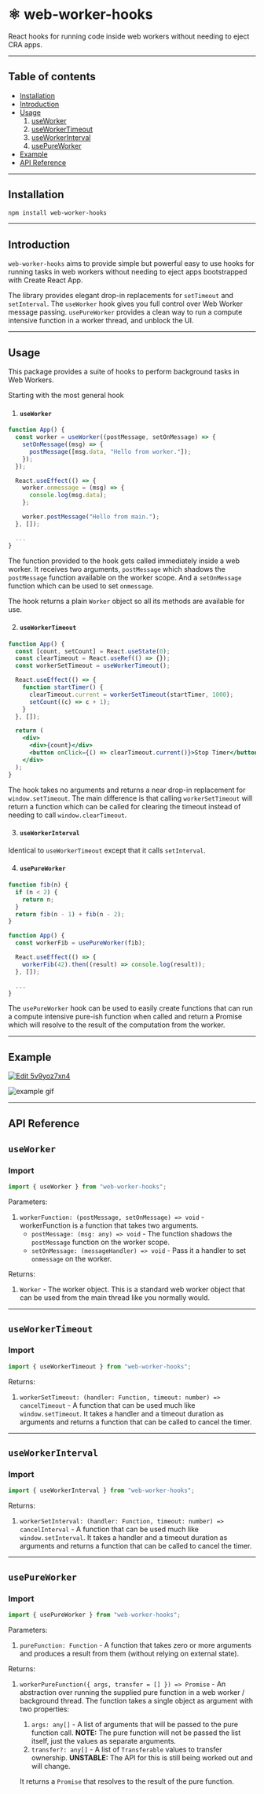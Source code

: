# ⚛️ web-worker-hooks

React hooks for running code inside web workers without needing to eject CRA apps.

---

## Table of contents

- [Installation](#installation)
- [Introduction](#introduction)
- [Usage](#usage)
  1. [useWorker](#useWorker)
  2. [useWorkerTimeout](#useWorkerTimeout)
  3. [useWorkerInterval](#useWorkerInterval)
  4. [usePureWorker](#usePureWorker)
- [Example](#example)
- [API Reference](#api-reference)

---

## Installation

```sh
npm install web-worker-hooks
```

---

## Introduction

`web-worker-hooks` aims to provide simple but powerful easy to use hooks for running tasks in web workers without needing to eject apps bootstrapped with Create React App.

The library provides elegant drop-in replacements for `setTimeout` and `setInterval`. The `useWorker` hook gives you full control over Web Worker message passing. `usePureWorker` provides a clean way to run a compute intensive function in a worker thread, and unblock the UI.

---

## Usage

This package provides a suite of hooks to perform background tasks in Web Workers.

Starting with the most general hook

1. #### `useWorker`

```jsx
function App() {
  const worker = useWorker((postMessage, setOnMessage) => {
    setOnMessage((msg) => {
      postMessage([msg.data, "Hello from worker."]);
    });
  });

  React.useEffect(() => {
    worker.onmessage = (msg) => {
      console.log(msg.data);
    };

    worker.postMessage("Hello from main.");
  }, []);

  ...
}
```

The function provided to the hook gets called immediately inside a web worker. It receives two arguments, `postMessage` which shadows the `postMessage` function available on the worker scope. And a `setOnMessage` function which can be used to set `onmessage`.

The hook returns a plain `Worker` object so all its methods are available for use.

2. #### `useWorkerTimeout`

```jsx
function App() {
  const [count, setCount] = React.useState(0);
  const clearTimeout = React.useRef(() => {});
  const workerSetTimeout = useWorkerTimeout();

  React.useEffect(() => {
    function startTimer() {
      clearTimeout.current = workerSetTimeout(startTimer, 1000);
      setCount((c) => c + 1);
    }
  }, []);

  return (
    <div>
      <div>{count}</div>
      <button onClick={() => clearTimeout.current()}>Stop Timer</button>
    </div>
  );
}
```

The hook takes no arguments and returns a near drop-in replacement for `window.setTimeout`. The main difference is that calling `workerSetTimeout` will return a function which can be called for clearing the timeout instead of needing to call `window.clearTimeout`.

3. #### `useWorkerInterval`

Identical to `useWorkerTimeout` except that it calls `setInterval`.

4. #### `usePureWorker`

```jsx
function fib(n) {
  if (n < 2) {
    return n;
  }
  return fib(n - 1) + fib(n - 2);
}

function App() {
  const workerFib = usePureWorker(fib);

  React.useEffect(() => {
    workerFib(42).then((result) => console.log(result));
  }, []);

  ...
}
```

The `usePureWorker` hook can be used to easily create functions that can run a compute intensive pure-ish function when called and return a Promise which will resolve to the result of the computation from the worker.

---

## Example

<a href="https://codesandbox.io/s/web-worker-hooks-example-yefcp" target="_blank">
  <img alt="Edit 5v9yoz7xn4" src="https://codesandbox.io/static/img/play-codesandbox.svg">
</a>

![example gif](https://raw.githubusercontent.com/BlueBlazin/web-worker-hooks/master/pure-worker-example.gif)

---

## API Reference

## `useWorker`

### Import

```js
import { useWorker } from "web-worker-hooks";
```

Parameters:

1. `workerFunction: (postMessage, setOnMessage) => void` - workerFunction is a function that takes two arguments.
   - `postMessage: (msg: any) => void` - The function shadows the `postMessage` function on the worker scope.
   - `setOnMessage: (messageHandler) => void` - Pass it a handler to set `onmessage` on the worker.

Returns:

1. `Worker` - The worker object. This is a standard web worker object that can be used from the main thread like you normally would.

---

## `useWorkerTimeout`

### Import

```js
import { useWorkerTimeout } from "web-worker-hooks";
```

Returns:

1. `workerSetTimeout: (handler: Function, timeout: number) => cancelTimeout` - A function that can be used much like `window.setTimeout`. It takes a handler and a timeout duration as arguments and returns a function that can be called to cancel the timer.

---

## `useWorkerInterval`

### Import

```js
import { useWorkerInterval } from "web-worker-hooks";
```

Returns:

1. `workerSetInterval: (handler: Function, timeout: number) => cancelInterval` - A function that can be used much like `window.setInterval`. It takes a handler and a timeout duration as arguments and returns a function that can be called to cancel the timer.

---

## `usePureWorker`

### Import

```js
import { usePureWorker } from "web-worker-hooks";
```

Parameters:

1. `pureFunction: Function` - A function that takes zero or more arguments and produces a result from them (without relying on external state).

Returns:

1. `workerPureFunction({ args, transfer = [] }) => Promise` - An abstraction over running the supplied pure function in a web worker / background thread. The function takes a single object as argument with two properties:

   1. `args: any[]` - A list of arguments that will be passed to the pure function call. **NOTE:** The pure function will not be passed the list itself, just the values as separate arguments.
   2. `transfer?: any[]` - A list of `Transferable` values to transfer ownership. **UNSTABLE:** The API for this is still being worked out and will change.

   It returns a `Promise` that resolves to the result of the pure function.
